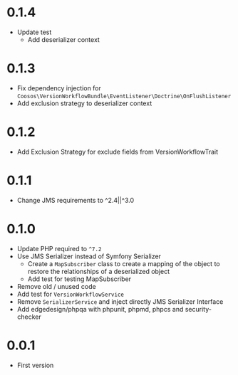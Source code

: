 # 0.1.4

* Update test
  * Add deserializer context

# 0.1.3

* Fix dependency injection for ``Coosos\VersionWorkflowBundle\EventListener\Doctrine\OnFlushListener``
* Add exclusion strategy to deserializer context

# 0.1.2

* Add Exclusion Strategy for exclude fields from VersionWorkflowTrait

# 0.1.1

* Change JMS requirements to ^2.4||^3.0

# 0.1.0

* Update PHP required to ``^7.2``
* Use JMS Serializer instead of Symfony Serializer
    * Create a ``MapSubscriber`` class to create a mapping of the object to
      restore the relationships of a deserialized object
    * Add test for testing MapSubscriber
* Remove old / unused code
* Add test for ``VersionWorkflowService``
* Remove ``SerializerService`` and inject directly JMS Serializer Interface
* Add edgedesign/phpqa with phpunit, phpmd, phpcs and security-checker

# 0.0.1

* First version
